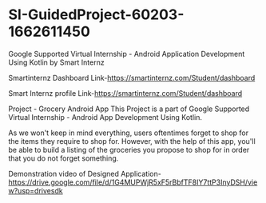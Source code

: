 # SI-GuidedProject-60203-1662611450
Google Supported Virtual Internship - Android Application Development Using Kotlin by Smart Internz

Smartinternz Dashboard Link-https://smartinternz.com/Student/dashboard

Smart Internz profile Link-https://smartinternz.com/Student/dashboard

Project - Grocery Android App This Project is a part of Google Supported Virtual Internship - Android App Development Using Kotlin.

As we won't keep in mind everything, users oftentimes forget to shop for the items they require to shop for. However, with the help of this app, you'll be able to build a listing of the groceries you propose to shop for in order that you do not forget something.

Demonstration video of Designed Application- https://drive.google.com/file/d/1G4MUPWjR5xF5rBbfTF8IY7ttP3InyDSH/view?usp=drivesdk 
